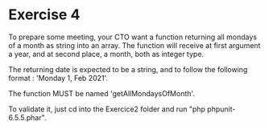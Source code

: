 # Exercise 4 

To prepare some meeting, your CTO want a function returning all mondays of a month as string into an array. The function will receive at first argument a year, and at second place, a month, both as integer type.

The returning date is expected to be a string, and to follow the following format : 'Monday 1, Feb 2021'.

The function MUST be named 'getAllMondaysOfMonth'.

To validate it, just cd into the Exercice2 folder and run "php phpunit-6.5.5.phar".
